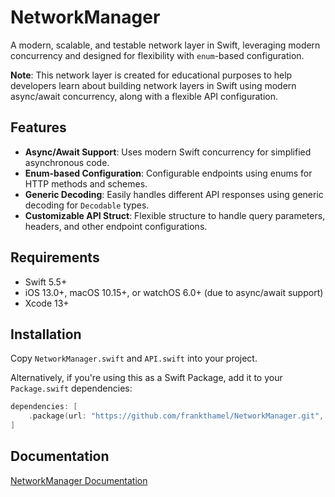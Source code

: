 # NetworkManager

A modern, scalable, and testable network layer in Swift, leveraging modern concurrency and designed for flexibility with `enum`-based configuration. 

**Note**: This network layer is created for educational purposes to help developers learn about building network layers in Swift using modern async/await concurrency, along with a flexible API configuration.

## Features

- **Async/Await Support**: Uses modern Swift concurrency for simplified asynchronous code.
- **Enum-based Configuration**: Configurable endpoints using enums for HTTP methods and schemes.
- **Generic Decoding**: Easily handles different API responses using generic decoding for `Decodable` types.
- **Customizable API Struct**: Flexible structure to handle query parameters, headers, and other endpoint configurations.

## Requirements

- Swift 5.5+
- iOS 13.0+, macOS 10.15+, or watchOS 6.0+ (due to async/await support)
- Xcode 13+

## Installation

Copy `NetworkManager.swift` and `API.swift` into your project.

Alternatively, if you're using this as a Swift Package, add it to your `Package.swift` dependencies:

```swift
dependencies: [
    .package(url: "https://github.com/frankthamel/NetworkManager.git", from: "0.0.1")
]
```

## Documentation

[NetworkManager Documentation](https://frankthamel.github.io/NetworkManager/documentation/networkmanager/)
